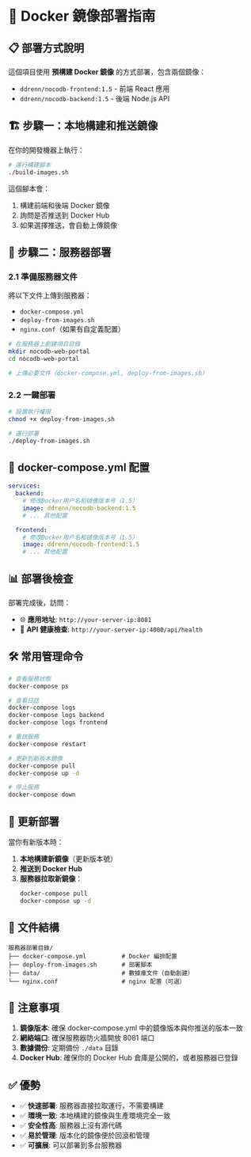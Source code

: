 # 🚀 Docker 鏡像部署指南

## 📋 部署方式說明

這個項目使用 **預構建 Docker 鏡像** 的方式部署，包含兩個鏡像：
- `ddrenn/nocodb-frontend:1.5` - 前端 React 應用
- `ddrenn/nocodb-backend:1.5` - 後端 Node.js API

## 🏗️ 步驟一：本地構建和推送鏡像

在你的開發機器上執行：

```bash
# 運行構建腳本
./build-images.sh
```

這個腳本會：
1. 構建前端和後端 Docker 鏡像
2. 詢問是否推送到 Docker Hub
3. 如果選擇推送，會自動上傳鏡像

## 🚀 步驟二：服務器部署

### 2.1 準備服務器文件

將以下文件上傳到服務器：
- `docker-compose.yml` 
- `deploy-from-images.sh`
- `nginx.conf`（如果有自定義配置）

```bash
# 在服務器上創建項目目錄
mkdir nocodb-web-portal
cd nocodb-web-portal

# 上傳必要文件（docker-compose.yml, deploy-from-images.sh）
```

### 2.2 一鍵部署

```bash
# 設置執行權限
chmod +x deploy-from-images.sh

# 運行部署
./deploy-from-images.sh
```

## 🔧 docker-compose.yml 配置

```yaml
services:
  backend:
    # 修改Docker用户名和镜像版本号（1.5）
    image: ddrenn/nocodb-backend:1.5
    # ... 其他配置

  frontend:
    # 修改Docker用户名和镜像版本号（1.5）
    image: ddrenn/nocodb-frontend:1.5
    # ... 其他配置
```

## 📊 部署後檢查

部署完成後，訪問：
- 🌐 **應用地址**: `http://your-server-ip:8081`
- 🔌 **API 健康檢查**: `http://your-server-ip:4000/api/health`

## 🛠️ 常用管理命令

```bash
# 查看服務狀態
docker-compose ps

# 查看日誌
docker-compose logs
docker-compose logs backend
docker-compose logs frontend

# 重啟服務
docker-compose restart

# 更新到新版本鏡像
docker-compose pull
docker-compose up -d

# 停止服務
docker-compose down
```

## 🔄 更新部署

當你有新版本時：

1. **本地構建新鏡像**（更新版本號）
2. **推送到 Docker Hub**
3. **服務器拉取新鏡像**：
   ```bash
   docker-compose pull
   docker-compose up -d
   ```

## 📁 文件結構

```
服務器部署目錄/
├── docker-compose.yml          # Docker 編排配置
├── deploy-from-images.sh       # 部署腳本
├── data/                       # 數據庫文件（自動創建）
└── nginx.conf                  # nginx 配置（可選）
```

## 🚨 注意事項

1. **鏡像版本**: 確保 docker-compose.yml 中的鏡像版本與你推送的版本一致
2. **網絡端口**: 確保服務器防火牆開放 8081 端口
3. **數據備份**: 定期備份 `./data` 目錄
4. **Docker Hub**: 確保你的 Docker Hub 倉庫是公開的，或者服務器已登錄

## ✅ 優勢

- ✅ **快速部署**: 服務器直接拉取運行，不需要構建
- ✅ **環境一致**: 本地構建的鏡像與生產環境完全一致
- ✅ **安全性高**: 服務器上沒有源代碼
- ✅ **易於管理**: 版本化的鏡像便於回滾和管理
- ✅ **可擴展**: 可以部署到多台服務器

